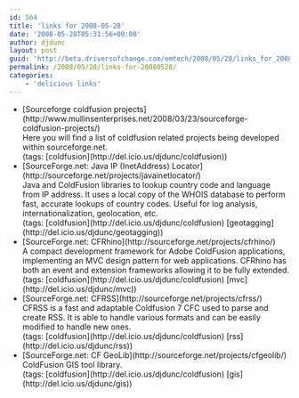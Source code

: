 ```yaml
---
id: 564
title: 'links for 2008-05-28'
date: '2008-05-28T05:31:56+00:00'
author: djdunc
layout: post
guid: 'http://beta.driversofchange.com/emtech/2008/05/28/links_for_20080528/'
permalink: /2008/05/28/links-for-20080528/
categories:
    - 'delicious links'
---
```


- <div class="delicious-link">[Sourceforge coldfusion projects](http://www.mullinsenterprises.net/2008/03/23/sourceforge-coldfusion-projects/)</div><div class="delicious-extended">Here you will find a list of coldfusion related projects being developed within sourceforge.net.</div><div class="delicious-tags">(tags: [coldfusion](http://del.icio.us/djdunc/coldfusion))</div>
- <div class="delicious-link">[SourceForge.net: Java IP (InetAddress) Locator](http://sourceforge.net/projects/javainetlocator/)</div><div class="delicious-extended">Java and ColdFusion libraries to lookup country code and language from IP address. It uses a local copy of the WHOIS database to perform fast, accurate lookups of country codes. Useful for log analysis, internationalization, geolocation, etc.</div><div class="delicious-tags">(tags: [coldfusion](http://del.icio.us/djdunc/coldfusion) [geotagging](http://del.icio.us/djdunc/geotagging))</div>
- <div class="delicious-link">[SourceForge.net: CFRhino](http://sourceforge.net/projects/cfrhino/)</div><div class="delicious-extended">A compact development framework for Adobe ColdFusion applications, implementing an MVC design pattern for web applications. CFRhino has both an event and extension frameworks allowing it to be fully extended.</div><div class="delicious-tags">(tags: [coldfusion](http://del.icio.us/djdunc/coldfusion) [mvc](http://del.icio.us/djdunc/mvc))</div>
- <div class="delicious-link">[SourceForge.net: CFRSS](http://sourceforge.net/projects/cfrss/)</div><div class="delicious-extended">CFRSS is a fast and adaptable Coldfusion 7 CFC used to parse and create RSS. It is able to handle various formats and can be easily modified to handle new ones.</div><div class="delicious-tags">(tags: [coldfusion](http://del.icio.us/djdunc/coldfusion) [rss](http://del.icio.us/djdunc/rss))</div>
- <div class="delicious-link">[SourceForge.net: CF GeoLib](http://sourceforge.net/projects/cfgeolib/)</div><div class="delicious-extended">ColdFusion GIS tool library.</div><div class="delicious-tags">(tags: [coldfusion](http://del.icio.us/djdunc/coldfusion) [gis](http://del.icio.us/djdunc/gis))</div>